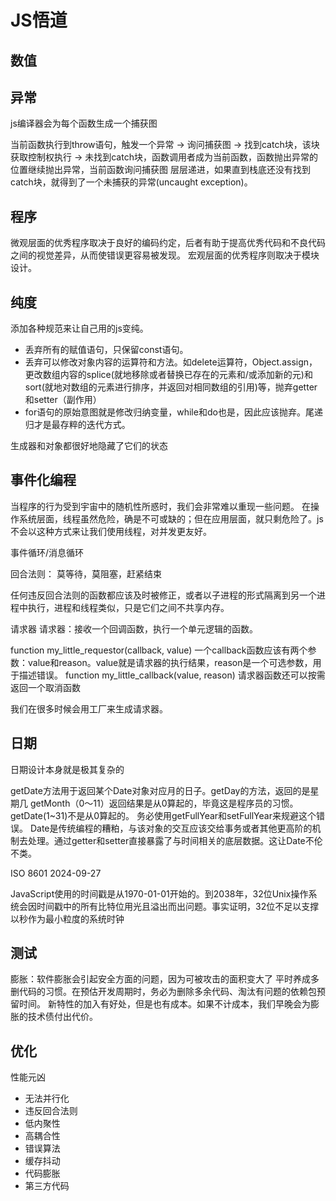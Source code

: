 # JS悟道

## 数值


## 异常
js编译器会为每个函数生成一个捕获图

当前函数执行到throw语句，触发一个异常 -> 询问捕获图 -> 找到catch块，该块获取控制权执行
												 -> 未找到catch块，函数调用者成为当前函数，函数抛出异常的位置继续抛出异常，当前函数询问捕获图
层层递进，如果直到栈底还没有找到catch块，就得到了一个未捕获的异常(uncaught exception)。



## 程序
微观层面的优秀程序取决于良好的编码约定，后者有助于提高优秀代码和不良代码之间的视觉差异，从而使错误更容易被发现。
宏观层面的优秀程序则取决于模块设计。


## 纯度

添加各种规范来让自己用的js变纯。
- 丢弃所有的赋值语句，只保留const语句。
- 丢弃可以修改对象内容的运算符和方法。如delete运算符，Object.assign，更改数组内容的splice(就地移除或者替换已存在的元素和/或添加新的元)和sort(就地对数组的元素进行排序，并返回对相同数组的引用)等，抛弃getter和setter（副作用）
- for语句的原始意图就是修改归纳变量，while和do也是，因此应该抛弃。尾递归才是最存粹的迭代方式。

生成器和对象都很好地隐藏了它们的状态

## 事件化编程
当程序的行为受到宇宙中的随机性所惑时，我们会非常难以重现一些问题。
在操作系统层面，线程虽然危险，确是不可或缺的；但在应用层面，就只剩危险了。js不会以这种方式来让我们使用线程，对并发更友好。

事件循环/消息循环

回合法则：
莫等待，莫阻塞，赶紧结束

任何违反回合法则的函数都应该及时被修正，或者以子进程的形式隔离到另一个进程中执行，进程和线程类似，只是它们之间不共享内存。

请求器
请求器：接收一个回调函数，执行一个单元逻辑的函数。

function my_little_requestor(callback, value)
一个callback函数应该有两个参数：value和reason。value就是请求器的执行结果，reason是一个可选参数，用于描述错误。
function my_little_callback(value, reason)
请求器函数还可以按需返回一个取消函数

我们在很多时候会用工厂来生成请求器。

## 日期
日期设计本身就是极其复杂的

getDate方法用于返回某个Date对象对应月的日子。getDay的方法，返回的是星期几
getMonth（0～11）返回结果是从0算起的，毕竟这是程序员的习惯。getDate(1~31)不是从0算起的。
务必使用getFullYear和setFullYear来规避这个错误。
Date是传统编程的糟粕，与该对象的交互应该交给事务或者其他更高阶的机制去处理。通过getter和setter直接暴露了与时间相关的底层数据。这让Date不伦不类。

ISO 8601 
2024-09-27

JavaScript使用的时间戳是从1970-01-01开始的。到2038年，32位Unix操作系统会因时间戳中的所有比特位用光且溢出而出问题。事实证明，32位不足以支撑以秒作为最小粒度的系统时钟

## 测试

膨胀：软件膨胀会引起安全方面的问题，因为可被攻击的面积变大了
平时养成多删代码的习惯。在预估开发周期时，务必为删除多余代码、淘汰有问题的依赖包预留时间。
新特性的加入有好处，但是也有成本。如果不计成本，我们早晚会为膨胀的技术债付出代价。

## 优化
性能元凶
- 无法并行化
- 违反回合法则
- 低内聚性
- 高耦合性
- 错误算法
- 缓存抖动
- 代码膨胀
- 第三方代码
